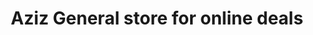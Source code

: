 ---
title: "Aziz General store for online deals"
url: /karachi/aziz-general-store-for-online-deals/
shop: general
---